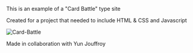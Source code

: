 This is an example of a "Card Battle" type site


Created for a project that needed to include HTML & CSS and Javascript


![Card-Battle](https://github.com/Eddykoneko/CardBattle2/assets/128144776/201a4221-6ad3-4f53-8ffb-476d1fc71a58)



Made in collaboration with Yun Jouffroy
